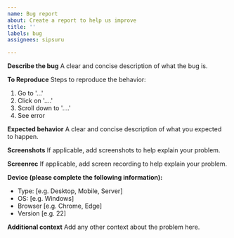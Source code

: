 ```yaml
---
name: Bug report
about: Create a report to help us improve
title: ''
labels: bug
assignees: sipsuru

---
```


**Describe the bug**
A clear and concise description of what the bug is.

**To Reproduce**
Steps to reproduce the behavior:
1. Go to '...'
2. Click on '....'
3. Scroll down to '....'
4. See error

**Expected behavior**
A clear and concise description of what you expected to happen.

**Screenshots**
If applicable, add screenshots to help explain your problem.

**Screenrec**
If applicable, add screen recording to help explain your problem.

**Device (please complete the following information):**
 - Type: [e.g. Desktop, Mobile, Server]
 - OS: [e.g. Windows]
 - Browser [e.g. Chrome, Edge]
 - Version [e.g. 22]

**Additional context**
Add any other context about the problem here.
